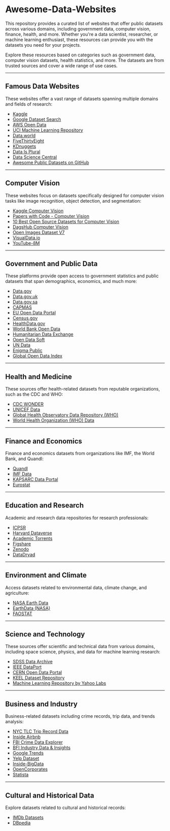 # Awesome-Data-Websites

This repository provides a curated list of websites that offer public datasets across various domains, including government data, computer vision, finance, health, and more. Whether you're a data scientist, researcher, or machine learning enthusiast, these resources can provide you with the datasets you need for your projects.

Explore these resources based on categories such as government data, computer vision datasets, health statistics, and more. The datasets are from trusted sources and cover a wide range of use cases.

---

## Famous Data Websites
These websites offer a vast range of datasets spanning multiple domains and fields of research:
- [Kaggle](https://www.kaggle.com/)  
- [Google Dataset Search](https://datasetsearch.research.google.com/)  
- [AWS Open Data](https://registry.opendata.aws/)  
- [UCI Machine Learning Repository](https://archive.ics.uci.edu/)  
- [Data.world](https://data.world/)  
- [FiveThirtyEight](https://projects.fivethirtyeight.com/polls/)  
- [KDnuggets](https://www.kdnuggets.com/datasets/index.html)  
- [Data Is Plural](https://www.data-is-plural.com/)  
- [Data Science Central](https://www.datasciencecentral.com/)  
- [Awesome Public Datasets on GitHub](https://github.com/awesomedata/awesome-public-datasets)  

---

## Computer Vision
These websites focus on datasets specifically designed for computer vision tasks like image recognition, object detection, and segmentation:
- [Kaggle Computer Vision](https://www.kaggle.com/datasets?sort=votes&tags=13207-Computer+Vision)  
- [Papers with Code - Computer Vision](https://paperswithcode.com/area/computer-vision)  
- [10 Best Open Source Datasets for Computer Vision](https://medium.com/cvat-ai/10-best-open-source-datasets-for-computer-vision-in-2024-9b7ae7006180)  
- [DagsHub Computer Vision](https://dagshub.com/datasets/computer-vision/)  
- [Open Images Dataset V7](https://storage.googleapis.com/openimages/web/index.html)  
- [VisualData.io](https://visualdata.io/discovery)  
- [YouTube-8M](https://research.google.com/youtube8m/)  

---

## Government and Public Data
These platforms provide open access to government statistics and public datasets that span demographics, economics, and much more:
- [Data.gov](https://data.gov/)  
- [Data.gov.uk](https://www.data.gov.uk/)  
- [Data.gov.sa](https://data.gov.sa/ar)  
- [CAPMAS](https://www.capmas.gov.eg/)  
- [EU Open Data Portal](https://data.europa.eu/en)  
- [Census.gov](https://www.census.gov/data.html)  
- [HealthData.gov](https://healthdata.gov/browse)  
- [World Bank Open Data](https://data.worldbank.org/)  
- [Humanitarian Data Exchange](https://data.humdata.org/dataset)  
- [Open Data Soft](https://www.opendatasoft.com/)  
- [UN Data](http://data.un.org/)  
- [Enigma Public](https://public.enigma.com/)  
- [Global Open Data Index](https://index.okfn.org/)  

---

## Health and Medicine
These sources offer health-related datasets from reputable organizations, such as the CDC and WHO:
- [CDC WONDER](https://wonder.cdc.gov/)  
- [UNICEF Data](https://data.unicef.org/)  
- [Global Health Observatory Data Repository (WHO)](https://www.who.int/data/gho)  
- [World Health Organization (WHO) Data](https://www.who.int/data)  

---

## Finance and Economics
Finance and economics datasets from organizations like IMF, the World Bank, and Quandl:
- [Quandl](https://data.nasdaq.com/publishers/QDL)  
- [IMF Data](https://www.imf.org/en/Data)  
- [KAPSARC Data Portal](https://datasource.kapsarc.org/pages/home/)  
- [Eurostat](https://ec.europa.eu/eurostat)  

---

## Education and Research
Academic and research data repositories for research professionals:
- [ICPSR](https://www.icpsr.umich.edu/web/pages/)  
- [Harvard Dataverse](https://dataverse.harvard.edu/)  
- [Academic Torrents](https://academictorrents.com/)  
- [Figshare](https://figshare.com/)  
- [Zenodo](https://zenodo.org/)  
- [DataDryad](https://datadryad.org/)  

---

## Environment and Climate
Access datasets related to environmental data, climate change, and agriculture:
- [NASA Earth Data](https://www.earthdata.nasa.gov/)  
- [EarthData (NASA)](https://www.earthdata.nasa.gov/)  
- [FAOSTAT](https://www.fao.org/faostat/en/#home)  

---

## Science and Technology
These sources offer scientific and technical data from various domains, including space science, physics, and data for machine learning research:
- [SDSS Data Archive](https://cas.sdss.org/dr18/)  
- [IEEE DataPort](https://ieee-dataport.org/datasets)  
- [CERN Open Data Portal](https://opendata.cern.ch/)  
- [KEEL Dataset Repository](https://sci2s.ugr.es/keel/datasets.php)  
- [Machine Learning Repository by Yahoo Labs](https://webscope.sandbox.yahoo.com/)  

---

## Business and Industry
Business-related datasets including crime records, trip data, and trends analysis:
- [NYC TLC Trip Record Data](https://www.nyc.gov/site/tlc/about/tlc-trip-record-data.page)  
- [Inside Airbnb](https://insideairbnb.com/get-the-data/)  
- [FBI Crime Data Explorer](https://cde.ucr.cjis.gov/)  
- [BFI Industry Data & Insights](https://www.bfi.org.uk/industry-data-insights)  
- [Google Trends](https://trends.google.com/trends/)  
- [Yelp Dataset](https://www.yelp.com/dataset)  
- [Inside-BigData](https://insideainews.com/)  
- [OpenCorporates](https://opencorporates.com/)  
- [Statista](https://www.statista.com/)  

---

## Cultural and Historical Data
Explore datasets related to cultural and historical records:
- [IMDb Datasets](https://datasets.imdbws.com/)  
- [DBpedia](https://wiki.dbpedia.org/)  
